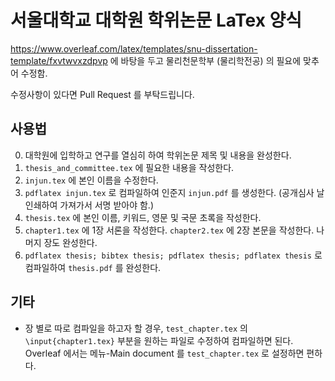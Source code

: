 # 서울대학교 대학원 학위논문 LaTex 양식

https://www.overleaf.com/latex/templates/snu-dissertation-template/fxvtwvxzdpvp
에 바탕을 두고 물리천문학부 (물리학전공) 의 필요에 맞추어 수정함.

수정사항이 있다면 Pull Request 를 부탁드립니다.

## 사용법

0. 대학원에 입학하고 연구를 열심히 하여 학위논문 제목 및 내용을 완성한다.
1. `thesis_and_committee.tex` 에 필요한 내용을 작성한다.
2. `injun.tex` 에 본인 이름을 수정한다.
3. `pdflatex injun.tex` 로 컴파일하여 인준지 `injun.pdf` 를 생성한다. (공개심사 날 인쇄하여 가져가서 서명 받아야 함.)
4. `thesis.tex` 에 본인 이름, 키워드, 영문 및 국문 초록을 작성한다.
5. `chapter1.tex` 에 1장 서론을 작성한다. `chapter2.tex` 에 2장 본문을 작성한다. 나머지 장도 완성한다.
6. `pdflatex thesis; bibtex thesis; pdflatex thesis; pdflatex thesis` 로 컴파일하여 `thesis.pdf` 를 완성한다.


## 기타
* 장 별로 따로 컴파일을 하고자 할 경우, `test_chapter.tex` 의 `\input{chapter1.tex}` 부분을 원하는 파일로 수정하여 컴파일하면 된다. Overleaf 에서는 메뉴-Main document 를 `test_chapter.tex` 로 설정하면 편하다.

